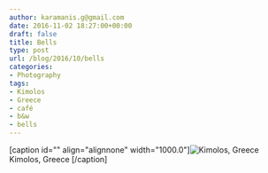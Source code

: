```yaml
---
author: karamanis.g@gmail.com
date: 2016-11-02 18:27:00+00:00
draft: false
title: Bells
type: post
url: /blog/2016/10/bells
categories:
- Photography
tags:
- Kimolos
- Greece
- café
- b&w
- bells
---
```


[caption id="" align="alignnone" width="1000.0"]![ Kimolos, Greece ](/images/2016-11-02-201610bells/image-asset.jpeg)
 Kimolos, Greece [/caption]
